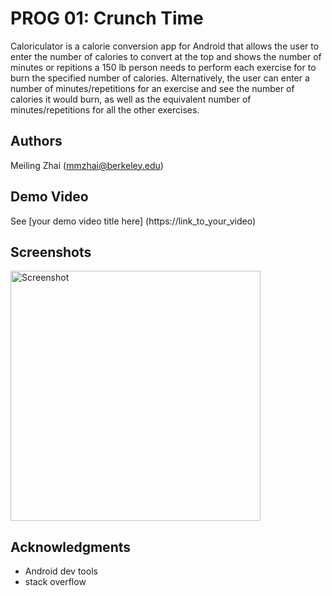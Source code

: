 # PROG 01: Crunch Time

Caloriculator is a calorie conversion app for Android that allows the user to enter the number of calories to convert at the top and shows the number of minutes or repitions a 150 lb person needs to perform each exercise for to burn the specified number of calories. Alternatively, the user can enter a number of minutes/repetitions for an exercise and see the number of calories it would burn, as well as the equivalent number of minutes/repetitions for all the other exercises.

## Authors

Meiling Zhai ([mmzhai@berkeley.edu](mailto:mmzhai@berkeley.edu))

## Demo Video

See [your demo video title here] (https://link_to_your_video)

## Screenshots

<img src="screenshots/main.png" height="400" alt="Screenshot"/>

## Acknowledgments

* Android dev tools
* stack overflow
